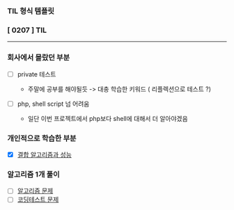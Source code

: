 ### TIL 형식 템플릿

### [ 0207 ] TIL

---

### 회사에서 몰랐던 부분
- [ ] private 테스트
  - 주말에 공부를 해야될듯 -> 대충 학습한 키워드 ( 리플렉션으로 테스트 ?)
  
- [ ] php, shell script 넘 어려움
  - 일단 이번 프로젝트에서 php보다 shell에 대해서 더 알아야겠음

### 개인적으로 학습한 부분
- [x] [결합 알고리즘과 성능](/books/SQL%20레벨업/결합.md)


### 알고리즘 1개 풀이

-[ ] [알고리즘 문제]()
-[ ] [코딩테스트 문제]()
